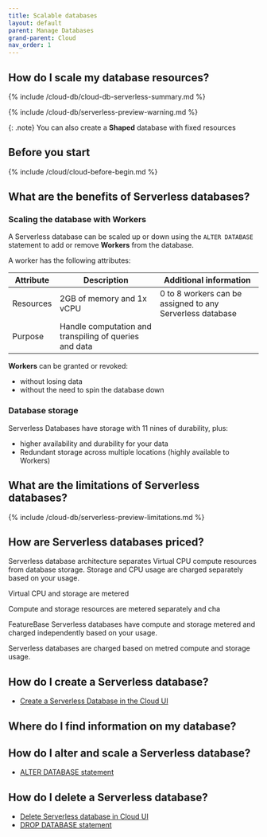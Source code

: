 ```yaml
---
title: Scalable databases
layout: default
parent: Manage Databases
grand-parent: Cloud
nav_order: 1
---
```


## How do I scale my database resources?

{% include /cloud-db/cloud-db-serverless-summary.md %}

{% include /cloud-db/serverless-preview-warning.md %}

{: .note}
You can also create a **Shaped** database with fixed resources

## Before you start

{% include /cloud/cloud-before-begin.md %}

## What are the benefits of Serverless databases?

### Scaling the database with Workers

A Serverless database can be scaled up or down using the `ALTER DATABASE` statement to add or remove **Workers** from the database.

A worker has the following attributes:

| Attribute | Description | Additional information |
|---|---|---|
| Resources | 2GB of memory and 1x vCPU | 0 to 8 workers can be assigned to any Serverless database |
| Purpose | Handle computation and transpiling of queries and data |  |

**Workers** can be granted or revoked:
* without losing data
* without the need to spin the database down

### Database storage

Serverless Databases have storage with 11 nines of durability, plus:
* higher availability and durability for your data
* Redundant storage across multiple locations (highly available to Workers)

## What are the limitations of Serverless databases?

{% include /cloud-db/serverless-preview-limitations.md %}

## How are Serverless databases priced?

Serverless database architecture separates Virtual CPU compute resources from database storage.
Storage and CPU usage are charged separately based on your usage.

Virtual CPU and storage are metered

Compute and storage resources are metered separately and cha

FeatureBase Serverless databases have compute and storage metered and charged independently based on your usage.

Serverless databases are charged based on metred compute and storage usage.

## How do I create a Serverless database?

* [Create a Serverless Database in the Cloud UI](/docs/cloud-cloud-databases/cloud-db-create.md)
<!--* [CREATE DATABASE statement](/docs/sql-guide/statements/statement-db-create)-->

## Where do I find information on my database?


## How do I alter and scale a Serverless database?

* [ALTER DATABASE statement](/docs/sql-guide/statements/statement-db-alter)

## How do I delete a Serverless database?

* [Delete Serverless database in Cloud UI](/docs/cloud/cloud-databases/cloud-db-delete)
* [DROP DATABASE statement](/docs/sql-guide/statements/statement-db-drop)

